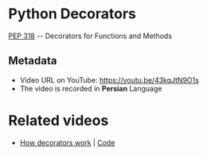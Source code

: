 # Python Decorators

[PEP 318](https://www.python.org/dev/peps/pep-0318/) -- Decorators for Functions and Methods

## Metadata

*  Video URL on YouTube: https://youtu.be/43kqJtN9O1s
*  The video is recorded in **Persian** Language

# Related videos
- [How decorators work](https://youtu.be/eUcfuDF_15o) | [Code](https://github.com/DarkSuniuM/Python-Decorators/tree/How-Decorators-Work)